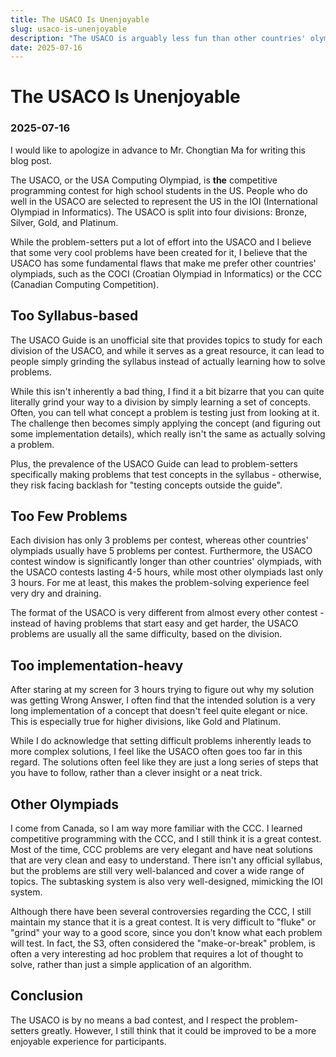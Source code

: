 ```yaml
---
title: The USACO Is Unenjoyable
slug: usaco-is-unenjoyable
description: "The USACO is arguably less fun than other countries' olympiads"
date: 2025-07-16
---
```


# The USACO Is Unenjoyable
### 2025-07-16

I would like to apologize in advance to Mr. Chongtian Ma for writing this blog post.

The USACO, or the USA Computing Olympiad, is **the** competitive programming contest for high school students in the US. People who do well in the USACO are selected to represent the US in the IOI (International Olympiad in Informatics). The USACO is split into four divisions: Bronze, Silver, Gold, and Platinum.

While the problem-setters put a lot of effort into the USACO and I believe that some very cool problems have been created for it, I believe that the USACO has some fundamental flaws that make me prefer other countries' olympiads, such as the COCI (Croatian Olympiad in Informatics) or the CCC (Canadian Computing Competition).

## Too Syllabus-based

The USACO Guide is an unofficial site that provides topics to study for each division of the USACO, and while it serves as a great resource, it can lead to people simply grinding the syllabus instead of actually learning how to solve problems.

While this isn't inherently a bad thing, I find it a bit bizarre that you can quite literally grind your way to a division by simply learning a set of concepts. Often, you can tell what concept a problem is testing just from looking at it. The challenge then becomes simply applying the concept (and figuring out some implementation details), which really isn't the same as actually solving a problem.

Plus, the prevalence of the USACO Guide can lead to problem-setters specifically making problems that test concepts in the syllabus - otherwise, they risk facing backlash for "testing concepts outside the guide".

## Too Few Problems

Each division has only 3 problems per contest, whereas other countries' olympiads usually have 5 problems per contest. Furthermore, the USACO contest window is significantly longer than other countries' olympiads, with the USACO contests lasting 4-5 hours, while most other olympiads last only 3 hours. For me at least, this makes the problem-solving experience feel very dry and draining.

The format of the USACO is very different from almost every other contest - instead of having problems that start easy and get harder, the USACO problems are usually all the same difficulty, based on the division.

## Too implementation-heavy

After staring at my screen for 3 hours trying to figure out why my solution was getting Wrong Answer, I often find that the intended solution is a very long implementation of a concept that doesn't feel quite elegant or nice. This is especially true for higher divisions, like Gold and Platinum.

While I do acknowledge that setting difficult problems inherently leads to more complex solutions, I feel like the USACO often goes too far in this regard. The solutions often feel like they are just a long series of steps that you have to follow, rather than a clever insight or a neat trick.

## Other Olympiads

I come from Canada, so I am way more familiar with the CCC. I learned competitive programming with the CCC, and I still think it is a great contest. Most of the time, CCC problems are very elegant and have neat solutions that are very clean and easy to understand. There isn't any official syllabus, but the problems are still very well-balanced and cover a wide range of topics. The subtasking system is also very well-designed, mimicking the IOI system.

Although there have been several controversies regarding the CCC, I still maintain my stance that it is a great contest. It is very difficult to "fluke" or "grind" your way to a good score, since you don't know what each problem will test. In fact, the S3, often considered the "make-or-break" problem, is often a very interesting ad hoc problem that requires a lot of thought to solve, rather than just a simple application of an algorithm.

## Conclusion

The USACO is by no means a bad contest, and I respect the problem-setters greatly. However, I still think that it could be improved to be a more enjoyable experience for participants.
